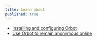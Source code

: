 ```yaml
---
title: Learn about
published: true
---
```

- [Installing and configuring Orbot](topics/tool-10-orbot/0-getting-started/3-1-learn.md)
- [Use Orbot to remain anonymous online](topics/tool-10-orbot/0-getting-started/3-2-learn.md)

